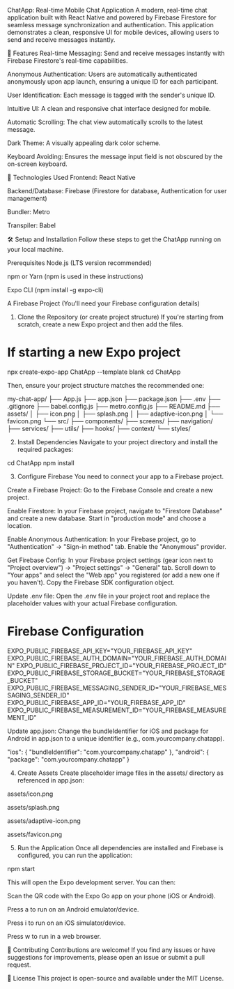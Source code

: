 ChatApp: Real-time Mobile Chat Application
A modern, real-time chat application built with React Native and powered by Firebase Firestore for seamless message synchronization and authentication. This application demonstrates a clean, responsive UI for mobile devices, allowing users to send and receive messages instantly.

🌟 Features
Real-time Messaging: Send and receive messages instantly with Firebase Firestore's real-time capabilities.

Anonymous Authentication: Users are automatically authenticated anonymously upon app launch, ensuring a unique ID for each participant.

User Identification: Each message is tagged with the sender's unique ID.

Intuitive UI: A clean and responsive chat interface designed for mobile.

Automatic Scrolling: The chat view automatically scrolls to the latest message.

Dark Theme: A visually appealing dark color scheme.

Keyboard Avoiding: Ensures the message input field is not obscured by the on-screen keyboard.

🚀 Technologies Used
Frontend: React Native

Backend/Database: Firebase (Firestore for database, Authentication for user management)

Bundler: Metro

Transpiler: Babel

🛠️ Setup and Installation
Follow these steps to get the ChatApp running on your local machine.

Prerequisites
Node.js (LTS version recommended)

npm or Yarn (npm is used in these instructions)

Expo CLI (npm install -g expo-cli)

A Firebase Project (You'll need your Firebase configuration details)

1. Clone the Repository (or create project structure)
If you're starting from scratch, create a new Expo project and then add the files.

# If starting a new Expo project
npx create-expo-app ChatApp --template blank
cd ChatApp

Then, ensure your project structure matches the recommended one:

my-chat-app/
├── App.js
├── app.json
├── package.json
├── .env
├── .gitignore
├── babel.config.js
├── metro.config.js
├── README.md
├── assets/
│   ├── icon.png
│   ├── splash.png
│   ├── adaptive-icon.png
│   └── favicon.png
└── src/
    ├── components/
    ├── screens/
    ├── navigation/
    ├── services/
    ├── utils/
    ├── hooks/
    ├── context/
    └── styles/

2. Install Dependencies
Navigate to your project directory and install the required packages:

cd ChatApp
npm install

3. Configure Firebase
You need to connect your app to a Firebase project.

Create a Firebase Project: Go to the Firebase Console and create a new project.

Enable Firestore: In your Firebase project, navigate to "Firestore Database" and create a new database. Start in "production mode" and choose a location.

Enable Anonymous Authentication: In your Firebase project, go to "Authentication" -> "Sign-in method" tab. Enable the "Anonymous" provider.

Get Firebase Config: In your Firebase project settings (gear icon next to "Project overview") -> "Project settings" -> "General" tab. Scroll down to "Your apps" and select the "Web app" you registered (or add a new one if you haven't). Copy the Firebase SDK configuration object.

Update .env file: Open the .env file in your project root and replace the placeholder values with your actual Firebase configuration.

# Firebase Configuration
EXPO_PUBLIC_FIREBASE_API_KEY="YOUR_FIREBASE_API_KEY"
EXPO_PUBLIC_FIREBASE_AUTH_DOMAIN="YOUR_FIREBASE_AUTH_DOMAIN"
EXPO_PUBLIC_FIREBASE_PROJECT_ID="YOUR_FIREBASE_PROJECT_ID"
EXPO_PUBLIC_FIREBASE_STORAGE_BUCKET="YOUR_FIREBASE_STORAGE_BUCKET"
EXPO_PUBLIC_FIREBASE_MESSAGING_SENDER_ID="YOUR_FIREBASE_MESSAGING_SENDER_ID"
EXPO_PUBLIC_FIREBASE_APP_ID="YOUR_FIREBASE_APP_ID"
EXPO_PUBLIC_FIREBASE_MEASUREMENT_ID="YOUR_FIREBASE_MEASUREMENT_ID"

Update app.json: Change the bundleIdentifier for iOS and package for Android in app.json to a unique identifier (e.g., com.yourcompany.chatapp).

"ios": {
  "bundleIdentifier": "com.yourcompany.chatapp"
},
"android": {
  "package": "com.yourcompany.chatapp"
}

4. Create Assets
Create placeholder image files in the assets/ directory as referenced in app.json:

assets/icon.png

assets/splash.png

assets/adaptive-icon.png

assets/favicon.png

5. Run the Application
Once all dependencies are installed and Firebase is configured, you can run the application:

npm start

This will open the Expo development server. You can then:

Scan the QR code with the Expo Go app on your phone (iOS or Android).

Press a to run on an Android emulator/device.

Press i to run on an iOS simulator/device.

Press w to run in a web browser.

🤝 Contributing
Contributions are welcome! If you find any issues or have suggestions for improvements, please open an issue or submit a pull request.

📄 License
This project is open-source and available under the MIT License.